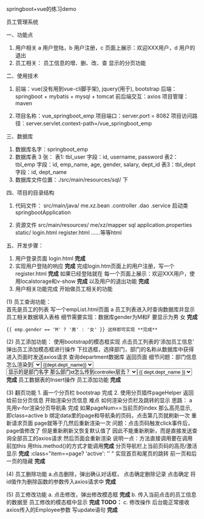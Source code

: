springboot+vue的练习demo

员工管理系统

一、功能点
1. 用户相关
        a 用户登陆，b 用户注册，c 页面上展示：欢迎XXX用户，d 用户的退出
2. 员工相关：
        员工信息的增、删、改、查 显示的分页功能        

二、使用技术
1.  前端：vue(没有用到vue-cli脚手架), jquery(用于), bootstrap
    后端：springboot + mybatis + mysql + tomcat
    前后端交互：axios
    项目管理：maven
    
2. 项目名称：vue_springboot_emp
   项目端口：server.port = 8082
   项目访问路径：server.servlet.context-path=/vue_springboot_emp
   

三、数据库
1. 数据库名字：springboot_emp
2. 数据库表 3 张：
    表1: tbl_user 
        字段：id, username, password
    表2：tbl_emp
        字段：id, emp_name, age, gender, salary, dept_id
    表3：tbl_dept
        字段：id, dept_name
3. 数据库文件位置：./src/main/resources/sql/ 下

四、项目的目录结构
1. 代码文件：
src/main/java/
             me.xz.bean
                  .controller
                  .dao
                  .service
             启动类springbootApplication
             
2. 资源文件
src/main/resources/
                  me/xz/mapper
                  sql
                  application.properties
                  static/
                         login.html
                         register.html
                         ......等等html

五、开发步骤：
1.  用户登录页面 login.html **完成**
2.  实现用户登陆的响应 **完成**
    完成login.htm页面上的用户注册，写一个register.html **完成**
    如果已经登陆就在   每一个页面上展示：欢迎XXX用户，使用localstorage和v-show **完成**
                      以及用户的退出功能 **完成**
3.  用户相关功能完成 开始做员工相关的功能 

(1) 员工查询功能：   
    首先是员工的列表 写一个empList.html页面 
    a   员工列表进入时查询数据库并显示员工相关数据填入表格 
    细节需要实现：数据库gender为M和F 要显示为男 女 **完成**
    
    {{ emp.gender == 'M' ? '男' : '女' }} 这样即可实现 **完成**
    

(2) 员工添加功能：
    使用bootstrap的模态框实现 点击员工列表的'添加员工信息' 弹出员工添加模态框进行操作
    下拉选框，选择部门，部门的名称从数据库中获得
    进入页面时发送axios请求 查询department数据库 返回页面
        细节问题：部门信息怎么渲染到<select><select>中
        直接在option列中使用v-for
        <option v-for="dept in depts">{{dept.dept_name}}</option>
    员工表单的提交 
        **问题: 员工的下拉选单<select>里的<option>显示的是部门名字
                那么部门id怎么传到controller层去？**
        方法： <select class="form-control" v-model="emp_add_modal.dept_id">
                   <option v-for="(dept, index) in depts">{{ dept.dept_name }}</option>
               </select> **完成**
    员工数据表的Insert操作
    员工添加功能 **完成**


(3) 翻页功能
    1. 画一个分页栏 bootstrap 完成
    2. 使用分页插件pageHelper
    返回给前台分页信息
        开始渲染分页信息
        难点 如何渲染分页栏及跳转的显示
        思路： a 先用v-for渲染分页导航条 完成
                如果pageNum==当前页的index 那么高亮显示, 即class=active
               b 绑定data里的page和导航条的页码，点击第几页就刷新一次 重新请求页面
               page就等于几然后重新渲染一次 
        问题：点击页码触发click事件后，page值修改了 但是重新刷新又恢复默认值了
        因此不能重新刷新，而是直接发送查询全部员工的axios请求 然后页面会重新渲染
    说明一点：方法直接调用要在调用前加this 用this.method()的方式才能调用**完成**
        分页导航栏上当前页码的高亮/激活显示 **完成**
        :class="item==page? 'active': '' " 
        实现首页和尾页的跳转 前一页和后一页的隐藏 **完成**

(4) 员工删除功能
    a.点击删除，弹出确认对话框，
    点击确定删除记录
    点击确定 将id值作为删除函数的参数传入axios请求中 **完成**

(5) 员工修改功能
    a. 点击修改，弹出修改模态框  **完成**
    b. 传入当前点击的员工信息的数据至 员工修改的模态框中显示 **完成**
    **TODO：**
    c. 修改操作
    后台能正常接收axios传入的Employee参数
    写update语句
**完成**


















